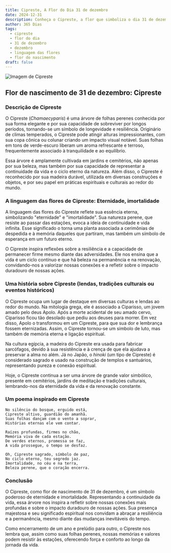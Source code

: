 ```yaml
---
title: Cipreste, A Flor do Dia 31 de dezembro
date: 2024-12-31
description: Conheça o Cipreste, a flor que simboliza o dia 31 de dezembro e seu significado 'Eternidade, imortalidade'. Explore a beleza e o simbolismo desta flor encantadora.
author: 365 Dias
tags:
  - cipreste
  - flor do dia
  - 31 de dezembro
  - dezembro
  - linguagem das flores
  - flor do nascimento
draft: false
---
```


![Imagem de Cipreste](https://cdn.pixabay.com/photo/2015/09/17/13/36/hinoki-944147_640.jpg#center)


## Flor de nascimento de 31 de dezembro: Cipreste

### Descrição de Cipreste

O Cipreste (_Chamaecyparis_) é uma árvore de folhas perenes conhecida por sua forma elegante e por sua capacidade de sobreviver por longos períodos, tornando-se um símbolo de longevidade e resiliência. Originário de climas temperados, o Cipreste pode atingir alturas impressionantes, com sua copa cônica ou colunar criando um impacto visual notável. Suas folhas em tons de verde-escuro liberam um aroma refrescante e terroso, frequentemente associado à tranquilidade e ao equilíbrio.

Essa árvore é amplamente cultivada em jardins e cemitérios, não apenas por sua beleza, mas também por sua capacidade de representar a continuidade da vida e o ciclo eterno da natureza. Além disso, o Cipreste é reconhecido por sua madeira durável, utilizada em diversas construções e objetos, e por seu papel em práticas espirituais e culturais ao redor do mundo.

### A linguagem das flores de Cipreste: Eternidade, imortalidade

A linguagem das flores do Cipreste reflete sua essência eterna, simbolizando "eternidade" e "imortalidade". Sua natureza perene, que resiste ao passar das estações, evoca a ideia de continuidade e vida infinita. Esse significado o torna uma planta associada a cerimônias de despedida e à memória daqueles que partiram, mas também um símbolo de esperança em um futuro eterno.

O Cipreste inspira reflexões sobre a resiliência e a capacidade de permanecer firme mesmo diante das adversidades. Ele nos ensina que a vida é um ciclo contínuo e que há beleza na permanência e na renovação, convidando-nos a valorizar nossas conexões e a refletir sobre o impacto duradouro de nossas ações.

### Uma história sobre Cipreste (lendas, tradições culturais ou eventos históricos)

O Cipreste ocupa um lugar de destaque em diversas culturas e lendas ao redor do mundo. Na mitologia grega, ele é associado a Ciparisso, um jovem amado pelo deus Apolo. Após a morte acidental de seu amado cervo, Ciparisso ficou tão desolado que pediu aos deuses para morrer. Em vez disso, Apolo o transformou em um Cipreste, para que sua dor e lembrança fossem eternizadas. Assim, o Cipreste tornou-se um símbolo de luto, mas também de memória eterna e ligação espiritual.

Na cultura egípcia, a madeira do Cipreste era usada para fabricar sarcófagos, devido à sua resistência e à crença de que ela ajudava a preservar a alma no além. Já no Japão, o _hinoki_ (um tipo de Cipreste) é considerado sagrado e usado na construção de templos e santuários, representando pureza e conexão espiritual.

Hoje, o Cipreste continua a ser uma árvore de grande valor simbólico, presente em cemitérios, jardins de meditação e tradições culturais, lembrando-nos da eternidade da vida e da renovação constante.

### Um poema inspirado em Cipreste

```
No silêncio do bosque, erguido está,  
Cipreste altivo, guardião do amanhã.  
Suas folhas dançam com o vento a soprar,  
Histórias eternas ele vem contar.  

Raízes profundas, firmes no chão,  
Memória viva de cada estação.  
De verdes eternos, promessa se faz,  
A vida prossegue, o tempo se desfaz.  

Oh, Cipreste sagrado, símbolo de paz,  
No ciclo eterno, teu segredo jaz.  
Imortalidade, no céu e na terra,  
Beleza perene, que o coração encerra.  
```

### Conclusão

O Cipreste, como flor de nascimento de 31 de dezembro, é um símbolo poderoso de eternidade e imortalidade. Representando a continuidade da vida, essa árvore nos inspira a refletir sobre nossas conexões mais profundas e sobre o impacto duradouro de nossas ações. Sua presença majestosa e seu significado espiritual nos convidam a abraçar a resiliência e a permanência, mesmo diante das mudanças inevitáveis do tempo.

Como encerramento de um ano e prelúdio para outro, o Cipreste nos lembra que, assim como suas folhas perenes, nossas memórias e valores podem resistir às estações, oferecendo força e conforto ao longo da jornada da vida.